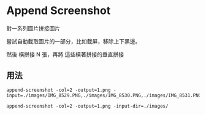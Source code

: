 # Append Screenshot

對一系列圖片拼接圖片

嘗試自動截取圖片的一部分，比如截屏，移除上下黑邊。

然後 橫拼接 N 張，再將 這些橫著拼接的垂直拼接

## 用法

```shell script
append-screenshot -col=2 -output=1.png -input=./images/IMG_8529.PNG,./images/IMG_8530.PNG,./images/IMG_8531.PNG,./images/IMG_8532.PNG,./images/IMG_8533.PNG,./images/IMG_8534.PNG,./images/IMG_8535.PNG

append-screenshot -col=2 -output=1.png -input-dir=./images/
```


